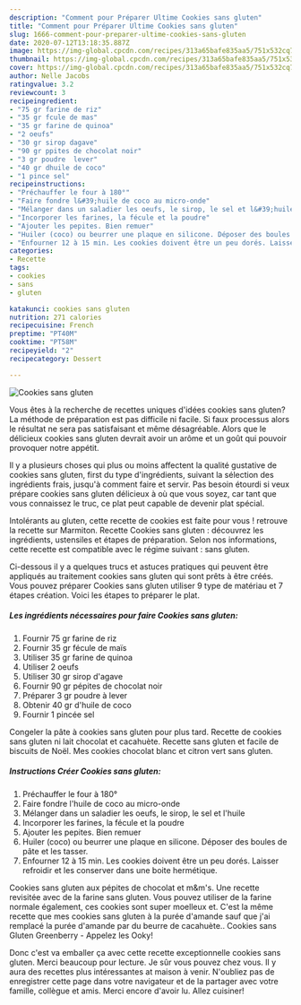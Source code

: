 ```yaml
---
description: "Comment pour Préparer Ultime Cookies sans gluten"
title: "Comment pour Préparer Ultime Cookies sans gluten"
slug: 1666-comment-pour-preparer-ultime-cookies-sans-gluten
date: 2020-07-12T13:18:35.887Z
image: https://img-global.cpcdn.com/recipes/313a65bafe835aa5/751x532cq70/cookies-sans-gluten-photo-principale-de-la-recette.jpg
thumbnail: https://img-global.cpcdn.com/recipes/313a65bafe835aa5/751x532cq70/cookies-sans-gluten-photo-principale-de-la-recette.jpg
cover: https://img-global.cpcdn.com/recipes/313a65bafe835aa5/751x532cq70/cookies-sans-gluten-photo-principale-de-la-recette.jpg
author: Nelle Jacobs
ratingvalue: 3.2
reviewcount: 3
recipeingredient:
- "75 gr farine de riz"
- "35 gr fcule de mas"
- "35 gr farine de quinoa"
- "2 oeufs"
- "30 gr sirop dagave"
- "90 gr ppites de chocolat noir"
- "3 gr poudre  lever"
- "40 gr dhuile de coco"
- "1 pince sel"
recipeinstructions:
- "Préchauffer le four à 180°"
- "Faire fondre l&#39;huile de coco au micro-onde"
- "Mélanger dans un saladier les oeufs, le sirop, le sel et l&#39;huile"
- "Incorporer les farines, la fécule et la poudre"
- "Ajouter les pepites. Bien remuer"
- "Huiler (coco) ou beurrer une plaque en silicone. Déposer des boules de pâte et les tasser."
- "Enfourner 12 à 15 min. Les cookies doivent être un peu dorés. Laisser refroidir et les conserver dans une boite hermétique."
categories:
- Recette
tags:
- cookies
- sans
- gluten

katakunci: cookies sans gluten 
nutrition: 271 calories
recipecuisine: French
preptime: "PT40M"
cooktime: "PT58M"
recipeyield: "2"
recipecategory: Dessert

---
```



![Cookies sans gluten](https://img-global.cpcdn.com/recipes/313a65bafe835aa5/751x532cq70/cookies-sans-gluten-photo-principale-de-la-recette.jpg)

Vous êtes à la recherche de recettes uniques d'idées cookies sans gluten? La méthode de préparation est pas difficile ni facile. Si faux processus alors le résultat ne sera pas satisfaisant et même désagréable. Alors que le délicieux cookies sans gluten devrait avoir un arôme et un goût qui pouvoir provoquer notre appétit.

Il y a plusieurs choses qui plus ou moins affectent la qualité gustative de cookies sans gluten, first du type d'ingrédients, suivant la sélection des ingrédients frais, jusqu'à comment faire et servir. Pas besoin étourdi si veux prépare cookies sans gluten délicieux à où que vous soyez, car tant que vous connaissez le truc, ce plat peut capable de devenir plat spécial.

Intolérants au gluten, cette recette de cookies est faite pour vous ! retrouve la recette sur Marmiton. Recette Cookies sans gluten : découvrez les ingrédients, ustensiles et étapes de préparation. Selon nos informations, cette recette est compatible avec le régime suivant : sans gluten.


Ci-dessous il y a quelques trucs et astuces pratiques qui peuvent être appliqués au traitement cookies sans gluten qui sont prêts à être créés. Vous pouvez préparer Cookies sans gluten utiliser 9 type de matériau et 7 étapes création. Voici les étapes to préparer le plat.

<!--inarticleads1-->

##### Les ingrédients nécessaires pour faire Cookies sans gluten:

1. Fournir 75 gr farine de riz
1. Fournir 35 gr fécule de maïs
1. Utiliser 35 gr farine de quinoa
1. Utiliser 2 oeufs
1. Utiliser 30 gr sirop d&#39;agave
1. Fournir 90 gr pépites de chocolat noir
1. Préparer 3 gr poudre à lever
1. Obtenir 40 gr d&#39;huile de coco
1. Fournir 1 pincée sel


Congeler la pâte à cookies sans gluten pour plus tard. Recette de cookies sans gluten ni lait chocolat et cacahuète. Recette sans gluten et facile de biscuits de Noël. Mes cookies chocolat blanc et citron vert sans gluten. 

<!--inarticleads2-->

##### Instructions Créer Cookies sans gluten:

1. Préchauffer le four à 180°
1. Faire fondre l&#39;huile de coco au micro-onde
1. Mélanger dans un saladier les oeufs, le sirop, le sel et l&#39;huile
1. Incorporer les farines, la fécule et la poudre
1. Ajouter les pepites. Bien remuer
1. Huiler (coco) ou beurrer une plaque en silicone. Déposer des boules de pâte et les tasser.
1. Enfourner 12 à 15 min. Les cookies doivent être un peu dorés. Laisser refroidir et les conserver dans une boite hermétique.


Cookies sans gluten aux pépites de chocolat et m&amp;m&#39;s. Une recette revisitée avec de la farine sans gluten. Vous pouvez utiliser de la farine normale également, ces cookies sont super moelleux et. C&#39;est la même recette que mes cookies sans gluten à la purée d&#39;amande sauf que j&#39;ai remplacé la purée d&#39;amande par du beurre de cacahuète.. Cookies sans Gluten Greenberry - Appelez les Ooky! 


Donc c'est va emballer ça avec cette recette exceptionnelle cookies sans gluten. Merci beaucoup pour lecture. Je sûr vous pouvez chez vous. Il y aura des recettes plus  intéressantes at maison à venir. N'oubliez pas de enregistrer cette page dans votre navigateur et de la partager avec votre famille, collègue et amis. Merci encore d'avoir lu. Allez cuisiner!
